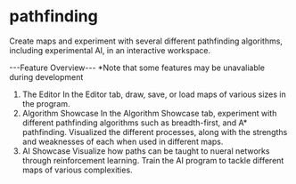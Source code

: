 # pathfinding
Create maps and experiment with several different pathfinding algorithms, including experimental AI, in an interactive workspace.

---Feature Overview---
*Note that some features may be unavaliable during development
1) The Editor
   In the Editor tab, draw, save, or load maps of various sizes in the program.
2) Algorithm Showcase
   In the Algorithm Showcase tab, experiment with different pathfinding algorithms such as breadth-first, and A* pathfinding.
   Visualized the different processes, along with the strengths and weaknesses of each when used in different maps.
3) AI Showcase
   Visualize how paths can be taught to nueral networks through reinforcement learning. Train the AI program to tackle different maps of various complexities.
   
